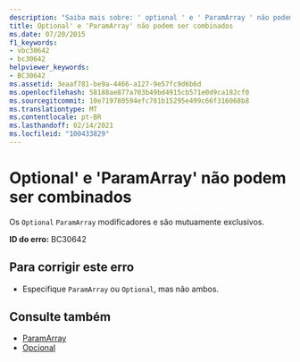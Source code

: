 ```yaml
---
description: "Saiba mais sobre: ' optional ' e ' ParamArray ' não podem ser combinados"
title: Optional' e 'ParamArray' não podem ser combinados
ms.date: 07/20/2015
f1_keywords:
- vbc30642
- bc30642
helpviewer_keywords:
- BC30642
ms.assetid: 3eaaf781-be9a-4466-a127-9e57fc9d6b6d
ms.openlocfilehash: 58188ae877a703b49bd4915cb571e0d9ca182cf0
ms.sourcegitcommit: 10e719780594efc781b15295e499c66f316068b8
ms.translationtype: MT
ms.contentlocale: pt-BR
ms.lasthandoff: 02/14/2021
ms.locfileid: "100433829"
---
```

# <a name="optional-and-paramarray-cannot-be-combined"></a>Optional' e 'ParamArray' não podem ser combinados

Os `Optional` `ParamArray` modificadores e são mutuamente exclusivos.  
  
 **ID do erro:** BC30642  
  
## <a name="to-correct-this-error"></a>Para corrigir este erro  
  
- Especifique `ParamArray` ou `Optional`, mas não ambos.  
  
## <a name="see-also"></a>Consulte também

- [ParamArray](../language-reference/modifiers/paramarray.md)
- [Opcional](../language-reference/modifiers/optional.md)
